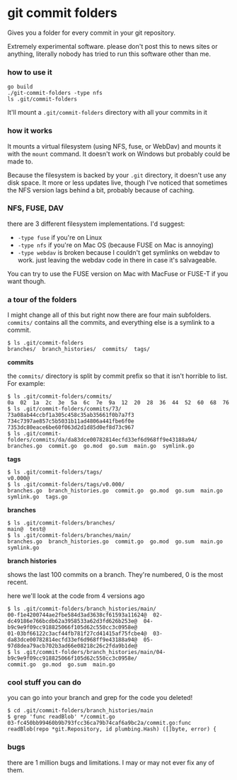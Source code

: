 # git commit folders

Gives you a folder for every commit in your git repository. 

Extremely experimental software. please don't post this to news sites or anything, literally nobody has tried to run this software other than me.

### how to use it

```
go build
./git-commit-folders -type nfs
ls .git/commit-folders
```

It'll mount a `.git/commit-folders` directory with all your commits in it

### how it works

It mounts a virtual filesystem (using NFS, fuse, or WebDav) and mounts it with
the `mount` command. It doesn't work on Windows but probably could be made to.

Because the filesystem is backed by your `.git` directory, it doesn't use any
disk space. It more or less updates live, though I've noticed that sometimes
the NFS version lags behind a bit, probably because of caching.

### NFS, FUSE, DAV

there are 3 different filesystem implementations. I'd suggest:

* `-type fuse` if you're on Linux
* `-type nfs` if you're on Mac OS (because FUSE on Mac is annoying)
* `-type webdav` is broken because I couldn't get symlinks on webdav to work. just leaving the webdav code in there in case it's salvageable.

You can try to use the FUSE version on Mac with MacFuse or FUSE-T if you want though.

### a tour of the folders

I might change all of this but right now there are four main subfolders.
`commits/` contains all the commits, and everything else is a symlink to a
commit.

```
$ ls .git/commit-folders
branches/  branch_histories/  commits/  tags/
```

**commits**

the `commits/` directory is split by commit prefix so that it isn't horrible to list. For example:

```
$ ls .git/commit-folders/commits/
0a  02  1a  2c  3e  5a  6c  7e  9a  12  20  28  36  44  52  60  68  76
$ ls .git/commit-folders/commits/73/
73a08ab44ccbf1a305c458c35ab35661f0b7a7f3
734c7397ae857c5b5031b11ad4806a441fbe6f0e
7353dc80eace6be60f063d2d1d85d0ef8d73c967
$ ls .git/commit-folders/commits/da/da83dce00782814ecfd33ef6d968ff9e43188a94/
branches.go  commit.go  go.mod  go.sum  main.go  symlink.go
```


**tags**

```
$ ls .git/commit-folders/tags/
v0.000@
$ ls .git/commit-folders/tags/v0.000/
branches.go  branch_histories.go  commit.go  go.mod  go.sum  main.go  symlink.go  tags.go
```

**branches**

```
$ ls .git/commit-folders/branches/
main@  test@
$ ls .git/commit-folders/branches/main/
branches.go  branch_histories.go  commit.go  go.mod  go.sum  main.go  symlink.go
```

**branch histories**

shows the last 100 commits on a branch. They're numbered, 0 is the most recent.

here we'll look at the code from 4 versions ago

```
$ ls .git/commit-folders/branch_histories/main/
00-f1e4200744ae2fbe584d3ad3638cf61593a11624@  02-dc49186e766bcdb62a3958533a62d3fd626b253e@  04-b9c9e9f09cc918825066f105d62c550cc3c0958e@
01-03bf66122c3acf44fb781f27cd41415af75fcbe4@  03-da83dce00782814ecfd33ef6d968ff9e43188a94@  05-97d8dea79acb702b3ad66e08218c26c2fda9b1de@
$ ls .git/commit-folders/branch_histories/main/04-b9c9e9f09cc918825066f105d62c550cc3c0958e/
commit.go  go.mod  go.sum  main.go
```

### cool stuff you can do

you can go into your branch and grep for the code you deleted!

```
$ cd .git/commit-folders/branch_histories/main
$ grep 'func readBlob' */commit.go
03-fc450bb99460b9b793fcc36ca79b74caf6a9bc2a/commit.go:func readBlob(repo *git.Repository, id plumbing.Hash) ([]byte, error) {
```

### bugs

there are 1 million bugs and limitations. I may or may not ever fix any of them.
